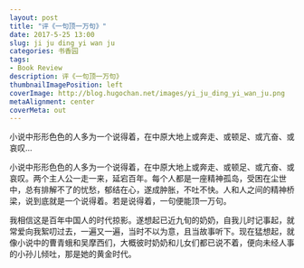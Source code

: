 ```yaml
---
layout: post
title: "评《一句顶一万句》"
date: 2017-5-25 13:00
slug: ji ju ding yi wan ju
categories: 书香园
tags:
- Book Review
description: 评《一句顶一万句》
thumbnailImagePosition: left
coverImage: http://blog.hugochan.net/images/yi_ju_ding_yi_wan_ju.png
metaAlignment: center
coverMeta: out
---
```


小说中形形色色的人多为一个说得着，在中原大地上或奔走、或顿足、或亢奋、或哀叹...
<!-- excerpt -->

小说中形形色色的人多为一个说得着，在中原大地上或奔走、或顿足、或亢奋、或哀叹。两个主人公一走一来，延宕百年。每个人都是一座精神孤岛，受困在尘世中，总有排解不了的忧愁，郁结在心，遂成肿胀，不吐不快。人和人之间的精神桥梁，说到底就是一个说得着。若是说得着，一句便能顶一万句。

我相信这是百年中国人的时代掠影。遂想起已近九旬的奶奶，自我儿时记事起，就常爱向我絮叨过去，一遍又一遍，当时不以为意，且当故事听下。现在猛想起，就像小说中的曹青蛾和吴摩西们，大概彼时奶奶和儿女们都已说不着，便向未经人事的小孙儿倾吐，那是她的黄金时代。
